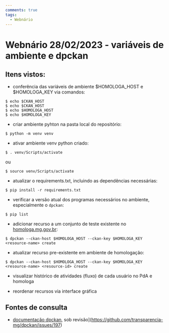 ```yaml
---
comments: true
tags:
  - Webnário
---
```


# Webnário 28/02/2023 - variáveis de ambiente e dpckan

## Itens vistos:

- conferência das variáveis de ambiente $HOMOLOGA_HOST e $HOMOLOGA_KEY via comandos:

````
$ echo $CKAN_HOST
$ echo $CKAN_HOST 
$ echo $HOMOLOGA_HOST
$ echo $HOMOLOGA_KEY
````
- criar ambiente pyhton na pasta local do repositório:

````
$ python -m venv venv
````

- ativar ambiente venv python criado:

````
$ . venv/Scripts/activate
````
ou

````
$ source venv/Scripts/activate
````


- atualizar o requirements.txt, incluindo as dependências necessárias:

````
$ pip install -r requirements.txt
````

- verificar a versão atual dos programas necessários no ambiente, especialmente o `dpckan`:

````
$ pip list
````

- adicionar recurso a um conjunto de teste existente no [homologa.mg.gov.br](http://homologa.mg.gov.br/):

````
$ dpckan --ckan-host $HOMOLOGA_HOST --ckan-key $HOMOLOGA_KEY <resource-name> create
````
- atualizar recurso pre-existente em ambiente de homologação:

````
$ dpckan --ckan-host $HOMOLOGA_HOST --ckan-key $HOMOLOGA_KEY <resource-name> <resource-id> create
````

- visualizar histórico de atividades (fluxo) de cada usuário no PdA e homologa

- reordenar recursos via interface gráfica

## Fontes de consulta

- [documentação dpckan](https://github.com/transparencia-mg/dpckan), sob revisão](https://github.com/transparencia-mg/dpckan/issues/197) 